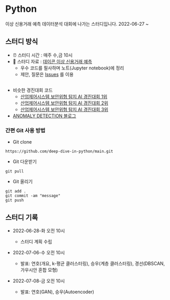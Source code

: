 # Python
이상 신용거래 예측 데이터분석 대회에 나가는 스터디입니다. 2022-06-27 ~


## 스터디 방식
- ⏰ 스터디 시간 : 매주 수,금 10시
- 📗 스터디 자료 : [데이콘 이상 신용거래 예측](https://dacon.io/competitions/official/235930/overview/description)
  - 우수 코드를 필사하며 노트(Jupyter notebook)에 정리
  - 제안, 질문은 [Issues](https://github.com/deep-dive-in-python/main/issues) 를 이용
  
## 
- 비슷한 경진대회 코드
  - [산업제어시스템 보안위협 탐지 AI 경진대회 1위](https://dacon.io/competitions/official/235624/codeshare/1830?page=1&dtype=recent)
  - [산업제어시스템 보안위협 탐지 AI 경진대회 2위](https://dacon.io/competitions/official/235624/codeshare/1831?page=1&dtype=recent)
  - [산업제어시스템 보안위협 탐지 AI 경진대회 3위](https://dacon.io/competitions/official/235624/codeshare/1832?page=1&dtype=recent)
- [ANOMALY DETECTION 블로그](https://www.cognex.com/ko-kr/blogs/deep-learning/research/anomaly-detection-overview-1-introduction-anomaly-detection)


### 간편 Git 사용 방법
  - Git clone
```
https://github.com/deep-dive-in-python/main.git
```
  - Git 다운받기
```
git pull
```
  - Git 올리기
```
git add .
git commit -am "message"
git push 
```


## 스터디 기록
- 2022-06-28-화 오전 10시
  - 스터디 계획 수립
  
  
- 2022-07-06-수 오전 10시
  - 발표: 연호(개요, k-평균 클러스터링), 승우(계층 클러스터링), 경선(DBSCAN,가우시안 혼합 모형)


- 2022-07-08-금 오전 10시
  - 발표: 연호(GAN), 승우(Autoencoder)

